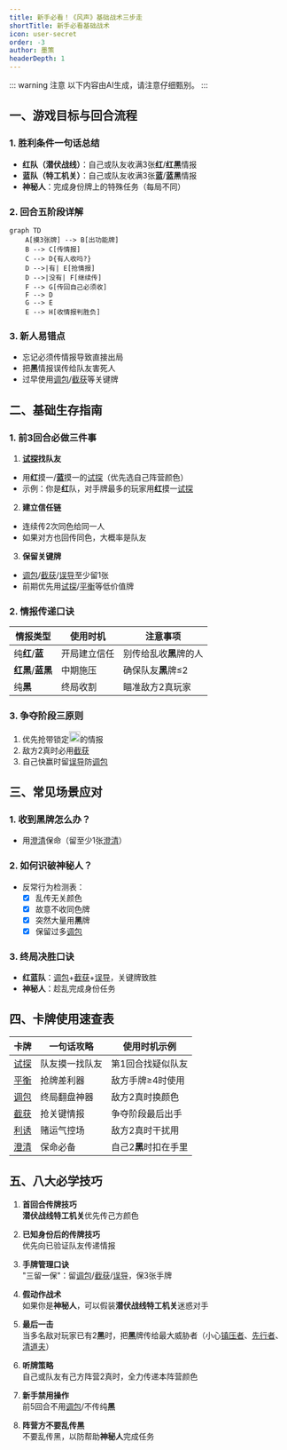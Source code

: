 ```yaml
---
title: 新手必看！《风声》基础战术三步走
shortTitle: 新手必看基础战术
icon: user-secret
order: -3
author: 墨策
headerDepth: 1
---
```


::: warning 注意
以下内容由AI生成，请注意仔细甄别。
:::

## 一、游戏目标与回合流程

### 1. 胜利条件一句话总结
- **红**&zwnj;**队（**&zwnj;**潜伏战线**&zwnj;**）**：自己或队友收满3张**红**/**红**&zwnj;**黑**情报
- **蓝**&zwnj;**队（**&zwnj;**特工机关**&zwnj;**）**：自己或队友收满3张**蓝**/**蓝**&zwnj;**黑**情报
- **神秘人**：完成身份牌上的特殊任务（每局不同）

### 2. 回合五阶段详解
```mermaid
graph TD
    A[摸3张牌] --> B[出功能牌]
    B --> C[传情报]
    C --> D{有人收吗?}
    D -->|有| E[抢情报]
    D -->|没有| F[继续传]
    F --> G[传回自己必须收]
    F --> D
    G --> E
    E --> H[收情报判胜负]
```

### 3. 新人易错点
- 忘记必须传情报导致直接出局
- 把**黑**情报误传给队友害死人
- 过早使用[调包](../card/card.md)/[截获](../card/card.md)等关键牌

## 二、基础生存指南

### 1. 前3回合必做三件事
1. [**试探**](../card/card.md)**找队友**
  - 用**红**摸一/**蓝**摸一的[试探](../card/card.md)（优先选自己阵营颜色）
  - 示例：你是**红**队，对手牌最多的玩家用**红**摸一[试探](../card/card.md)

2. **建立信任链**
  - 连续传2次同色给同一人
  - 如果对方也回传同色，大概率是队友

3. **保留关键牌**
  - [调包](../card/card.md)/[截获](../card/card.md)/[误导](../card/card.md)至少留1张
  - 前期优先用[试探](../card/card.md)/[平衡](../card/card.md)等低价值牌

### 2. 情报传递口诀
| 情报类型          | 使用时机 | 注意事项          |
|---------------|----------|---------------|
| 纯**红**/**蓝**  | 开局建立信任 | 别传给乱收**黑**牌的人 |
| **红**&zwnj;**黑**/**蓝**&zwnj;**黑** | 中期施压 | 确保队友**黑**牌≤2  |
| 纯**黑**        | 终局收割 | 瞄准敌方2真玩家      |

### 3. 争夺阶段三原则
1. 优先抢带锁定<img src="/images/lock.png" width="20" height="20" alt="锁定">的情报
2. 敌方2真时必用[截获](../card/card.md)
3. 自己快赢时留[误导](../card/card.md)防[调包](../card/card.md)

## 三、常见场景应对

### 1. 收到黑牌怎么办？
- 用[澄清](../card/card.md)保命（留至少1张[澄清](../card/card.md)）

### 2. 如何识破神秘人？
- 反常行为检测表：
  - [x] 乱传无关颜色
  - [x] 故意不收同色牌
  - [x] 突然大量用**黑**牌
  - [x] 保留过多[调包](../card/card.md)

### 3. 终局决胜口诀
- **红**&zwnj;**蓝**&zwnj;**队**：[调包](../card/card.md)+[截获](../card/card.md)+[误导](../card/card.md)，关键牌致胜
- **神秘人**：趁乱完成身份任务

## 四、卡牌使用速查表

| 卡牌 | 一句话攻略   | 使用时机示例 |
|------|---------|--------------|
| [试探](../card/card.md) | 队友摸一找队友 | 第1回合找疑似队友 |
| [平衡](../card/card.md) | 抢牌差利器   | 敌方手牌≥4时使用 |
| [调包](../card/card.md) | 终局翻盘神器  | 敌方2真时换颜色 |
| [截获](../card/card.md) | 抢关键情报   | 争夺阶段最后出手 |
| [利诱](../card/card.md) | 赌运气控场   | 敌方2真时干扰用 |
| [澄清](../card/card.md) | 保命必备    | 自己2**黑**时扣在手里 |

## 五、八大必学技巧

1. **首回合传牌技巧**  
   **潜伏战线**&zwnj;**特工机关**优先传己方颜色

2. **已知身份后的传牌技巧**  
   优先向已验证队友传递情报

3. **手牌管理口诀**  
   "三留一保"：留[调包](../card/card.md)/[截获](../card/card.md)/[误导](../card/card.md)，保3张手牌

4. **假动作战术**  
   如果你是**神秘人**，可以假装**潜伏战线**&zwnj;**特工机关**迷惑对手

5. **最后一击**  
   当多名敌对玩家已有2**黑**时，把**黑**牌传给最大威胁者（小心[镇压者](../card/secret_task.md)、[先行者](../card/secret_task.md)、[清道夫](../card/secret_task.md)）

6. **听牌策略**  
   自己或队友有己方阵营2真时，全力传递本阵营颜色

7. **新手禁用操作**  
   前5回合不用[调包](../card/card.md)/不传纯**黑**

8. **阵营方不要乱传黑**  
    不要乱传黑，以防帮助**神秘人**完成任务
